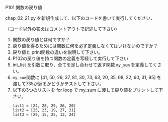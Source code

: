P101 関数の戻り値

chap_02_21.py を新規作成して、以下のコードを書いて実行してください．

（コード以外の答えはコメントアウトで記述して下さい）

1. 関数の戻り値とは何ですか？
1. 戻り値を得るためには関数に何を必ず定義しなくてはいけないのですか？
1. 戻り値と print関数の違いを説明して下さい。
1. P102の戻り値を持つ関数の定義を写経して実行して下さい
1. int_list を引数に取り、全てを足し合わせて返す関数 `my_sum` を定義してくさい。
1. `my_sum`関数に  [41, 50, 29, 37, 81, 30, 73, 63, 20, 35, 68, 22, 60, 31, 95] を渡して735が返るかどうかテストして下さい。
1. 以下の3つのリストを for loop で my_sum に渡して戻り値をプリントして下さい。
    ```
    list1 = [24, 28, 29, 26, 20]
    list2 = [25, 23, 19, 27, 21]
    list3 = [29, 15, 25, 13, 24]
    ```
    
